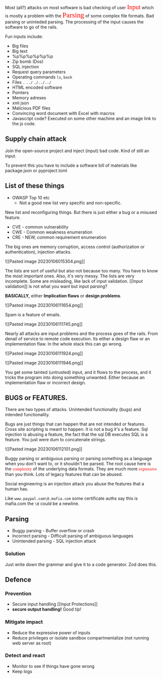 

Most (all?) attacks on most software is bad checking of user <span style="font-family: 'Bloody'; color:red; font-size:1.5em;">Input</span> which is mostly a problem with the <span style="font-family: 'Bloody'; color:red; font-size:1.7em;">Parsing</span> of some complex file formats. Bad parsing or uninteded parsing. The processing of the input causes the software to go of the rails. 

Fun inputs include:
- Big files
- Big text
- %p%p%p%p%p%p
- Zip bomb (Dos)
- SQL injection
- Request query parameters
- Operating commands `ls`, `bash`
-  Files `.` `../` `./../../`
- HTML encoded software
- Pointers 
- Memory adreses
- xml json
- Malicious PDF files
- Convincing word document with Excel with macros 
- Javascript code? Executed on some other machine and an image link to the js code. 



## Supply chain attack

Join the open-source project and inject (input) bad code. Kind of still an input.

To prevent this you have to include a software bill of materials like package.json or pyproject.toml

## List of these things

- OWASP Top 10 etc
	- Not a good new list very specific and non-specific. 

New list and reconfiguring things. But there is just either a bug or a misused feature. 

- CVE - common vulnerability 
- CWE - Common weakness enumeration 
- CRE - NEW, common requirement enumeration

The big ones are memory corruption, access control (authorization or authentication), injection attacks. 

![[Pasted image 20230106015304.png]]

The lists are sort of useful but also not because too many. You have to know the most important ones. Also, it's very messy. The lists are very incomplete. Some are misleading, like lack of input validation. [[Input validation]] is not what you want but input parsing?


**BASICALLY,** either **Implication flaws** or **design problems**. 

![[Pasted image 20230106111654.png]]

Spam is a feature of emails. 

![[Pasted image 20230106111745.png]]


Nearly all attacks are input problems and the process goes of the rails. From denail of service  to remote code execution. Its either a design flaw or an implementation flaw. In the whole stack this can go wrong.

![[Pasted image 20230106111924.png]]

![[Pasted image 20230106111946.png]]

You get some tainted (untrusted) input, and it flows to the process, and it tricks the program into doing something unwanted. Either because an implementation flaw or incorrect design. 


## BUGS or FEATURES. 

There are two types of attacks. Unintended functionality (bugs) and intended functionality. 

Bugs are just things that can happen that are not intended or features. Cross site scripting is meant to happen. It is not a bug it's a feature. Sql injection is abusing a feature, the fact that the sql DB executes SQL is a feature. You just were dum to concatenate strings.

![[Pasted image 20230106112101.png]]

Buggy parsing or ambiguous parsing or parsing something as a language when you don't want to, or it shouldn't be parsed. The root cause here is the <span style="font-family:'Bloody'; color:red">complexity</span> of the underlying data formats. They are much more <span style="font-family:'bloody'; color:red">expressive</span> than you think. Lots of legacy features that can be abused. 

Social engineering is an injection attack you abuse the features that a human has.

Like `www.paypal.com\0.mafia.com` some certificate auths say this is mafia.com the `\0` could be a newline.
## Parsing

- Buggy parsing - Buffer overflow or crash
- Incorrect parsing - Difficult parsing of ambiguous languages 
- Unintended parsing - SQL injection attack

### Solution

Just write down the grammar and give it to a code generator. Zod does this. 

## Defence

### Prevention 
- Secure input handling [[Input Protections]]
- **secure output handling!** Good tip!

### Mitigate impact
- Reduce the expressive power of inputs
- Reduce privileges or isolate sandbox compartmentalize  (not running web server as root)

### Detect and react
- Monitor to see if things have gone wrong
- Keep logs





